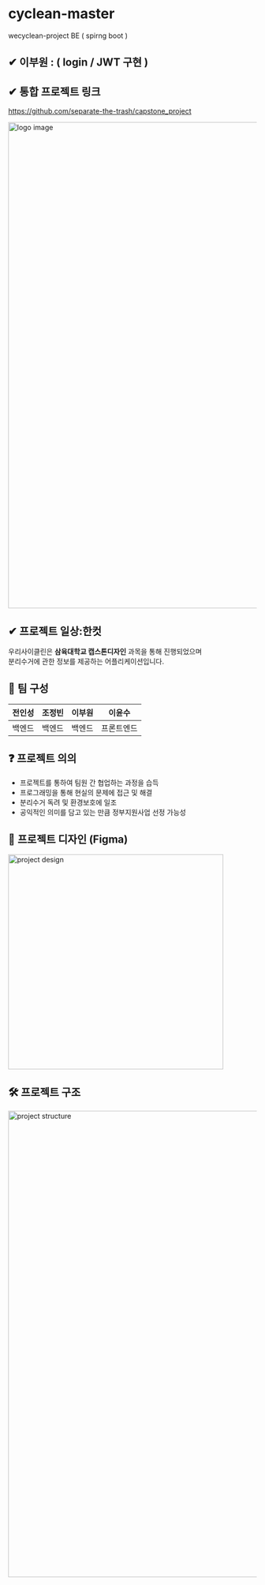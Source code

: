 # cyclean-master
wecyclean-project BE ( spirng boot )

## ✔︎  이부원 : ( login / JWT 구현 )

## ✔︎ 통합 프로젝트 링크
https://github.com/separate-the-trash/capstone_project 


<img width="986" alt="logo image" src="https://user-images.githubusercontent.com/101182523/205540530-c54067ff-0b4f-4756-a8aa-b2ceda315f4e.png">

## ✔︎  프로젝트 일상:한컷

우리사이클린은 **삼육대학교 캡스톤디자인** 과목을 통해 진행되었으며<br>
분리수거에 관한 정보를 제공하는 어플리케이션입니다.<br>


## 👤 팀 구성
| 전인성 | 조정빈 | 이부원 | 이윤수 |
| --- | --- | --- | --- |
| 백엔드 | 백엔드 | 백엔드 | 프론트엔드  |

## ❓ 프로젝트 의의
- 프로젝트를 통하여 팀원 간 협업하는 과정을 습득
- 프로그래밍을 통해 현실의 문제에 접근 및 해결 
- 분리수거 독려 및 환경보호에 일조
- 공익적인 의미를 담고 있는 만큼 정부지원사업 선정 가능성

## 🎨 프로젝트 디자인 (Figma)
<img width="436" alt="project design" src="https://user-images.githubusercontent.com/101182523/205540547-f32c615e-f709-4289-be69-5d5a3210d047.png">

## 🛠 프로젝트 구조 
<img width="946" alt="project structure" src="https://user-images.githubusercontent.com/101182523/205540545-3c7c8bbc-e4aa-4e69-85fc-0083f5b0cc3f.png">
